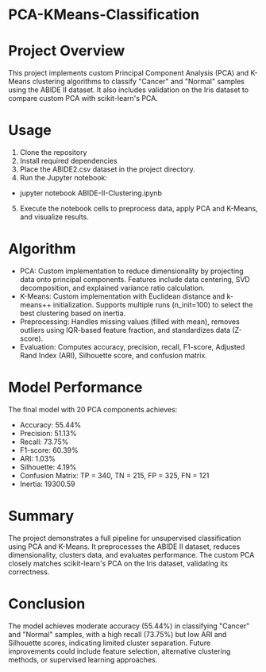 # PCA-KMeans-Classification

# Project Overview

This project implements custom Principal Component Analysis (PCA) and K-Means clustering algorithms to classify "Cancer" and "Normal" samples using the ABIDE II dataset. It also includes validation on the Iris dataset to compare custom PCA with scikit-learn's PCA.

# Usage
1. Clone the repository
2. Install required dependencies
3. Place the ABIDE2.csv dataset in the project directory.
4. Run the Jupyter notebook:
- jupyter notebook ABIDE-II-Clustering.ipynb
5. Execute the notebook cells to preprocess data, apply PCA and K-Means, and visualize results.

# Algorithm
- PCA: Custom implementation to reduce dimensionality by projecting data onto principal components. Features include data centering, SVD decomposition, and explained variance ratio calculation.
- K-Means: Custom implementation with Euclidean distance and k-means++ initialization. Supports multiple runs (n_init=100) to select the best clustering based on inertia.
- Preprocessing: Handles missing values (filled with mean), removes outliers using IQR-based feature fraction, and standardizes data (Z-score).
- Evaluation: Computes accuracy, precision, recall, F1-score, Adjusted Rand Index (ARI), Silhouette score, and confusion matrix.

# Model Performance
The final model with 20 PCA components achieves:
- Accuracy: 55.44%
- Precision: 51.13%
- Recall: 73.75%
- F1-score: 60.39%
- ARI: 1.03%
- Silhouette: 4.19%
- Confusion Matrix: TP = 340, TN = 215, FP = 325, FN = 121
- Inertia: 19300.59

# Summary

The project demonstrates a full pipeline for unsupervised classification using PCA and K-Means. It preprocesses the ABIDE II dataset, reduces dimensionality, clusters data, and evaluates performance. The custom PCA closely matches scikit-learn's PCA on the Iris dataset, validating its correctness.

# Conclusion

The model achieves moderate accuracy (55.44%) in classifying "Cancer" and "Normal" samples, with a high recall (73.75%) but low ARI and Silhouette scores, indicating limited cluster separation. Future improvements could include feature selection, alternative clustering methods, or supervised learning approaches.
